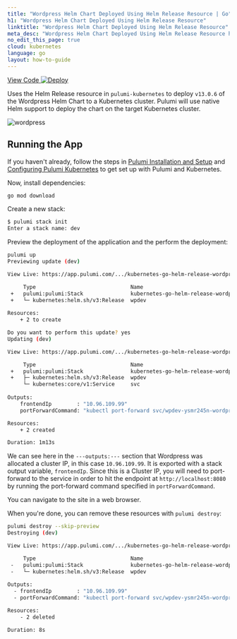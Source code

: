 ```yaml
---
title: "Wordpress Helm Chart Deployed Using Helm Release Resource | Go"
h1: "Wordpress Helm Chart Deployed Using Helm Release Resource"
linktitle: "Wordpress Helm Chart Deployed Using Helm Release Resource"
meta_desc: "Wordpress Helm Chart Deployed Using Helm Release Resource how-to guide using go"
no_edit_this_page: true
cloud: kubernetes
language: go
layout: how-to-guide
---
```


<!-- WARNING: this page was generated by a tool. Do not edit it by hand. -->
<!-- To change it, please see https://github.com/pulumi/docs/tree/master/tools/mktutorial. -->

<p class="mb-4 flex">
    <a class="flex flex-wrap items-center rounded text-xs text-white bg-blue-600 border-2 border-blue-600 px-2 mr-2 whitespace-no-wrap hover:text-white" style="height: 32px" href="https://github.com/pulumi/examples/tree/master/kubernetes-go-helm-release-wordpress" target="_blank">
        <span><i class="fab fa-github pr-2"></i> View Code</span>
    </a>
    <a href="https://app.pulumi.com/new?template=https://github.com/pulumi/examples/blob/master/kubernetes-go-helm-release-wordpress/README.md" target="_blank">
        <img src="https://get.pulumi.com/new/button.svg" alt="Deploy">
    </a>
</p>


Uses the Helm Release resource in `pulumi-kubernetes` to deploy `v13.0.6` of the Wordpress Helm Chart to a
Kubernetes cluster. Pulumi will use native Helm support to deploy the chart on the target Kubernetes cluster.

![wordpress](https://raw.githubusercontent.com/pulumi/examples/master/kubernetes-go-helm-release-wordpress/images/deploy.gif "Wordpress Helm Release deployment")

## Running the App

If you haven't already, follow the steps in [Pulumi Installation and
Setup](https://www.pulumi.com/docs/get-started/install/) and [Configuring Pulumi
Kubernetes](https://www.pulumi.com/docs/intro/cloud-providers/kubernetes/setup/) to get set up with
Pulumi and Kubernetes.

Now, install dependencies:

```sh
go mod download
```

Create a new stack:

```sh
$ pulumi stack init
Enter a stack name: dev
```

Preview the deployment of the application and the perform the deployment:

```sh
pulumi up
Previewing update (dev)

View Live: https://app.pulumi.com/.../kubernetes-go-helm-release-wordpress/dev/previews/01ac68a0-bcce-4bc8-a34c-cad12544b839

     Type                              Name                                      Plan       
 +   pulumi:pulumi:Stack               kubernetes-go-helm-release-wordpress-dev  create     
 +   └─ kubernetes:helm.sh/v3:Release  wpdev                                     create     
 
Resources:
    + 2 to create

Do you want to perform this update? yes
Updating (dev)

View Live: https://app.pulumi.com/.../kubernetes-go-helm-release-wordpress/dev/updates/11

     Type                              Name                                      Status      
 +   pulumi:pulumi:Stack               kubernetes-go-helm-release-wordpress-dev  created     
 +   ├─ kubernetes:helm.sh/v3:Release  wpdev                                     created     
     └─ kubernetes:core/v1:Service     svc                                                   
 
Outputs:
    frontendIp        : "10.96.109.99"
    portForwardCommand: "kubectl port-forward svc/wpdev-ysmr245n-wordpress 8080:80"

Resources:
    + 2 created

Duration: 1m13s

```

We can see here in the `---outputs:---` section that Wordpress was allocated a cluster IP, in this
case `10.96.109.99`. It is exported with a stack output variable, `frontendIp`.  Since this is a Cluster IP,
you will need to port-forward to the service in order to hit the endpoint at `http://localhost:8080`
by running the port-forward command specified in `portForwardCommand`.

You can navigate to the site in a web browser.

When you're done, you can remove these resources with `pulumi destroy`:

```sh
pulumi destroy --skip-preview
Destroying (dev)

View Live: https://app.pulumi.com/.../kubernetes-go-helm-release-wordpress/dev/updates/12

     Type                              Name                                      Status      
 -   pulumi:pulumi:Stack               kubernetes-go-helm-release-wordpress-dev  deleted     
 -   └─ kubernetes:helm.sh/v3:Release  wpdev                                     deleted     
 
Outputs:
  - frontendIp        : "10.96.109.99"
  - portForwardCommand: "kubectl port-forward svc/wpdev-ysmr245n-wordpress 8080:80"

Resources:
    - 2 deleted

Duration: 8s
```

